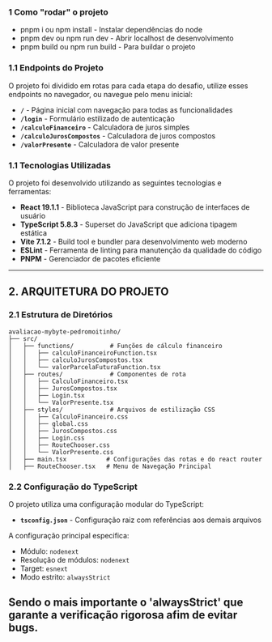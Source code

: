 ### 1 Como "rodar" o projeto
- pnpm i ou npm install - Instalar dependências do node
- pnpm dev ou npm run dev - Abrir localhost de desenvolvimento
- pnpm build ou npm run build - Para buildar o projeto

### 1.1 Endpoints do Projeto
O projeto foi dividido em rotas para cada etapa do desafio, utilize esses endpoints no navegador, ou navegue pelo menu inicial:

- **`/`** - Página inicial com navegação para todas as funcionalidades
- **`/login`** - Formulário estilizado de autenticação
- **`/calculoFinanceiro`** - Calculadora de juros simples
- **`/calculoJurosCompostos`** - Calculadora de juros compostos  
- **`/valorPresente`** - Calculadora de valor presente

### 1.1 Tecnologias Utilizadas

O projeto foi desenvolvido utilizando as seguintes tecnologias e ferramentas:

- **React 19.1.1** - Biblioteca JavaScript para construção de interfaces de usuário
- **TypeScript 5.8.3** - Superset do JavaScript que adiciona tipagem estática
- **Vite 7.1.2** - Build tool e bundler para desenvolvimento web moderno
- **ESLint** - Ferramenta de linting para manutenção da qualidade do código
- **PNPM** - Gerenciador de pacotes eficiente

---

## 2. ARQUITETURA DO PROJETO

### 2.1 Estrutura de Diretórios

```
avaliacao-mybyte-pedromoitinho/
├── src/
│   ├── functions/          # Funções de cálculo financeiro
│   │   ├── calculoFinanceiroFunction.tsx
│   │   ├── calculoJurosCompostos.tsx
│   │   └── valorParcelaFuturaFunction.tsx
│   ├── routes/             # Componentes de rota
│   │   ├── CalculoFinanceiro.tsx
│   │   ├── JurosCompostos.tsx
│   │   ├── Login.tsx
│   │   └── ValorPresente.tsx
│   ├── styles/             # Arquivos de estilização CSS
│   │   ├── CalculoFinanceiro.css
│   │   ├── global.css
│   │   ├── JurosCompostos.css
│   │   ├── Login.css
│   │   ├── RouteChooser.css
│   │   └── ValorPresente.css
│   ├── main.tsx           # Configurações das rotas e do react router
│   ├── RouteChooser.tsx   # Menu de Navegação Principal

```

### 2.2 Configuração do TypeScript

O projeto utiliza uma configuração modular do TypeScript:

- **`tsconfig.json`** - Configuração raiz com referências aos demais arquivos

A configuração principal especifica:
- Módulo: `nodenext`
- Resolução de módulos: `nodenext`
- Target: `esnext`
- Modo estrito: `alwaysStrict`

Sendo o mais importante o 'alwaysStrict' que garante a verificação rigorosa afim de evitar bugs.
---
